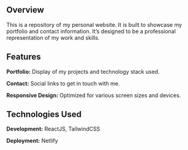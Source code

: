 <h2 align="left">Overview</h2>

<p align="left">This is a repository of my personal website. It is built to showcase my portfolio and contact information. It’s designed to be a professional representation of my work and skills.</p>

<h2>Features</h2>

<p><b>Portfolio:</b> Display of my projects and technology stack used. </p>
<p><b>Contact:</b> Social links to get in touch with me. </p>
<p><b>Responsive Design:</b> Optimized for various screen sizes and devices.</p>

 <h2>Technologies Used</h2>

<p><b>Development:</b> ReactJS, TailwindCSS</p>
<p><b>Deployment:</b> Netlify</p>
